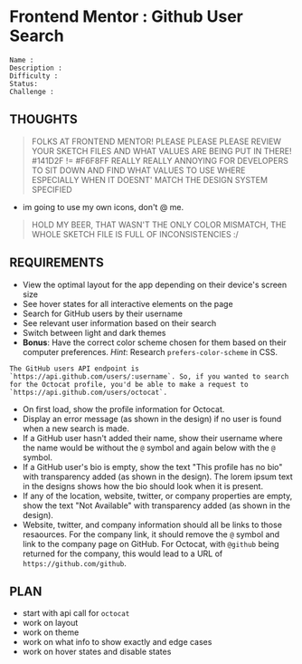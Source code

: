 # Frontend Mentor : Github User Search

```
Name :
Description :
Difficulty :
Status:
Challenge :
```

## THOUGHTS

> FOLKS AT FRONTEND MENTOR! PLEASE PLEASE PLEASE REVIEW YOUR SKETCH FILES AND WHAT VALUES ARE BEING PUT IN THERE!
> #141D2F != #F6F8FF
> REALLY REALLY ANNOYING FOR DEVELOPERS TO SIT DOWN AND FIND WHAT VALUES TO USE WHERE ESPECIALLY WHEN IT DOESNT' MATCH THE DESIGN SYSTEM SPECIFIED

- im going to use my own icons, don't @ me.

> HOLD MY BEER, THAT WASN'T THE ONLY COLOR MISMATCH, THE WHOLE SKETCH FILE IS FULL OF INCONSISTENCIES :/

## REQUIREMENTS

- View the optimal layout for the app depending on their device's screen size
- See hover states for all interactive elements on the page
- Search for GitHub users by their username
- See relevant user information based on their search
- Switch between light and dark themes
- **Bonus**: Have the correct color scheme chosen for them based on their computer preferences. _Hint_: Research `prefers-color-scheme` in CSS.

```
The GitHub users API endpoint is `https://api.github.com/users/:username`. So, if you wanted to search for the Octocat profile, you'd be able to make a request to `https://api.github.com/users/octocat`.
```

- On first load, show the profile information for Octocat.
- Display an error message (as shown in the design) if no user is found when a new search is made.
- If a GitHub user hasn't added their name, show their username where the name would be without the `@` symbol and again below with the `@` symbol.
- If a GitHub user's bio is empty, show the text "This profile has no bio" with transparency added (as shown in the design). The lorem ipsum text in the designs shows how the bio should look when it is present.
- If any of the location, website, twitter, or company properties are empty, show the text "Not Available" with transparency added (as shown in the design).
- Website, twitter, and company information should all be links to those resaources. For the company link, it should remove the `@` symbol and link to the company page on GitHub. For Octocat, with `@github` being returned for the company, this would lead to a URL of `https://github.com/github`.

## PLAN

- start with api call for `octocat`
- work on layout
- work on theme
- work on what info to show exactly and edge cases
- work on hover states and disable states
